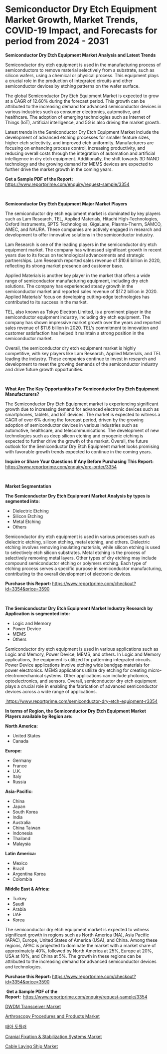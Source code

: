 <p><h1>Semiconductor Dry Etch Equipment Market Growth, Market Trends, COVID-19 Impact, and Forecasts for period from 2024 - 2031</h1></p><p><strong>Semiconductor Dry Etch Equipment Market Analysis and Latest Trends</strong></p>
<p><p>Semiconductor dry etch equipment is used in the manufacturing process of semiconductors to remove material selectively from a substrate, such as silicon wafers, using a chemical or physical process. This equipment plays a crucial role in the production of integrated circuits and other semiconductor devices by etching patterns on the wafer surface.</p><p>The global Semiconductor Dry Etch Equipment Market is expected to grow at a CAGR of 12.60% during the forecast period. This growth can be attributed to the increasing demand for advanced semiconductor devices in various industries such as consumer electronics, automotive, and healthcare. The adoption of emerging technologies such as Internet of Things (IoT), artificial intelligence, and 5G is also driving the market growth.</p><p>Latest trends in the Semiconductor Dry Etch Equipment Market include the development of advanced etching processes for smaller feature sizes, higher etch selectivity, and improved etch uniformity. Manufacturers are focusing on enhancing process control, increasing productivity, and reducing overall costs through the integration of automation and artificial intelligence in dry etch equipment. Additionally, the shift towards 3D NAND technology and the growing demand for MEMS devices are expected to further drive the market growth in the coming years.</p></p>
<p><strong>Get a Sample PDF of the Report:&nbsp;</strong> <a href="https://www.reportprime.com/enquiry/request-sample/3354">https://www.reportprime.com/enquiry/request-sample/3354</a></p>
<p>&nbsp;</p>
<p><strong>Semiconductor Dry Etch Equipment Major Market Players</strong></p>
<p><p>The semiconductor dry etch equipment market is dominated by key players such as Lam Research, TEL, Applied Materials, Hitachi High-Technologies, Oxford Instruments, SPTS Technologies, GigaLane, Plasma-Therm, SAMCO, AMEC, and NAURA. These companies are actively engaged in research and development to offer innovative solutions in the semiconductor industry.</p><p>Lam Research is one of the leading players in the semiconductor dry etch equipment market. The company has witnessed significant growth in recent years due to its focus on technological advancements and strategic partnerships. Lam Research reported sales revenue of $10.6 billion in 2020, reflecting its strong market presence and customer base.</p><p>Applied Materials is another key player in the market that offers a wide range of semiconductor manufacturing equipment, including dry etch solutions. The company has experienced steady growth in the semiconductor market and reported sales revenue of $17.2 billion in 2020. Applied Materials' focus on developing cutting-edge technologies has contributed to its success in the market.</p><p>TEL, also known as Tokyo Electron Limited, is a prominent player in the semiconductor equipment industry, including dry etch equipment. The company has shown impressive market growth over the years and reported sales revenue of $11.6 billion in 2020. TEL's commitment to innovation and customer satisfaction has helped it maintain a strong position in the semiconductor market.</p><p>Overall, the semiconductor dry etch equipment market is highly competitive, with key players like Lam Research, Applied Materials, and TEL leading the industry. These companies continue to invest in research and development to meet the growing demands of the semiconductor industry and drive future growth opportunities.</p></p>
<p>&nbsp;</p>
<p><strong>What Are The Key Opportunities For Semiconductor Dry Etch Equipment Manufacturers?</strong></p>
<p><p>The Semiconductor Dry Etch Equipment market is experiencing significant growth due to increasing demand for advanced electronic devices such as smartphones, tablets, and IoT devices. The market is expected to witness a CAGR of over 6% during the forecast period, driven by the growing adoption of semiconductor devices in various industries such as automotive, healthcare, and telecommunications. The development of new technologies such as deep silicon etching and cryogenic etching is expected to further drive the growth of the market. Overall, the future outlook for the Semiconductor Dry Etch Equipment market looks promising with favorable growth trends expected to continue in the coming years.</p></p>
<p><strong>Inquire or Share Your Questions If Any Before Purchasing This Report:</strong> <a href="https://www.reportprime.com/enquiry/pre-order/3354">https://www.reportprime.com/enquiry/pre-order/3354</a></p>
<p>&nbsp;</p>
<p><strong>Market Segmentation</strong></p>
<p><strong>The Semiconductor Dry Etch Equipment Market Analysis by types is segmented into:</strong></p>
<p><ul><li>Dielectric Etching</li><li>Silicon Etching</li><li>Metal Etching</li><li>Others</li></ul></p>
<p><p>Semiconductor dry etch equipment is used in various processes such as dielectric etching, silicon etching, metal etching, and others. Dielectric etching involves removing insulating materials, while silicon etching is used to selectively etch silicon substrates. Metal etching is the process of selectively removing metal layers. Other types of dry etching may include compound semiconductor etching or polymers etching. Each type of etching process serves a specific purpose in semiconductor manufacturing, contributing to the overall development of electronic devices.</p></p>
<p><strong>Purchase this Report:&nbsp;</strong><a href="https://www.reportprime.com/checkout?id=3354&price=3590">https://www.reportprime.com/checkout?id=3354&price=3590</a></p>
<p>&nbsp;</p>
<p><strong>The Semiconductor Dry Etch Equipment Market Industry Research by Application is segmented into:</strong></p>
<p><ul><li>Logic and Memory</li><li>Power Device</li><li>MEMS</li><li>Others</li></ul></p>
<p><p>Semiconductor dry etch equipment is used in various applications such as Logic and Memory, Power Device, MEMS, and others. In Logic and Memory applications, the equipment is utilized for patterning integrated circuits. Power Device applications involve etching wide bandgap materials for power electronics. MEMS applications utilize dry etching for creating micro-electromechanical systems. Other applications can include photonics, optoelectronics, and sensors. Overall, semiconductor dry etch equipment plays a crucial role in enabling the fabrication of advanced semiconductor devices across a wide range of applications.</p></p>
<p><a href="https://www.reportprime.com/semiconductor-dry-etch-equipment-r3354">&nbsp;https://www.reportprime.com/semiconductor-dry-etch-equipment-r3354</a></p>
<p><strong>In terms of Region, the Semiconductor Dry Etch Equipment Market Players available by Region are:</strong></p>
<p>
    <p> <strong> North America: </strong>
        <ul>
            <li>United States</li>
            <li>Canada</li>
        </ul>
        </p> 
    <p> <strong> Europe: </strong>
        <ul>
            <li>Germany</li>
            <li>France</li>
            <li>U.K.</li>
            <li>Italy</li>
            <li>Russia</li>
        </ul>
        </p> 
    <p> <strong> Asia-Pacific: </strong>
        <ul>
            <li>China</li>
            <li>Japan</li>
            <li>South Korea</li>
            <li>India</li>
            <li>Australia</li>
            <li>China Taiwan</li>
            <li>Indonesia</li>
            <li>Thailand</li>
            <li>Malaysia</li>
        </ul>
        </p> 
    <p> <strong> Latin America: </strong>
        <ul>
            <li>Mexico</li>
            <li>Brazil</li>
            <li>Argentina Korea</li>
            <li>Colombia</li>
        </ul>
        </p> 
    <p> <strong> Middle East & Africa: </strong>
        <ul>
            <li>Turkey</li>
            <li>Saudi</li>
            <li>Arabia</li>
            <li>UAE</li>
            <li>Korea</li>
        </ul>
    </p>
    </p>
<p><p>The semiconductor dry etch equipment market is expected to witness significant growth in regions such as North America (NA), Asia Pacific (APAC), Europe, United States of America (USA), and China. Among these regions, APAC is projected to dominate the market with a market share of approximately 40%, followed by North America at 25%, Europe at 20%, USA at 10%, and China at 5%. The growth in these regions can be attributed to the increasing demand for advanced semiconductor devices and technologies.</p></p>
<p><strong>Purchase this Report: </strong><a href="https://www.reportprime.com/checkout?id=3354&price=3590">https://www.reportprime.com/checkout?id=3354&price=3590</a></p>
<p>&nbsp;<strong>Get a Sample PDF of the Report:&nbsp;&nbsp;</strong><a href="https://www.reportprime.com/enquiry/request-sample/3354">https://www.reportprime.com/enquiry/request-sample/3354</a></p>
<p><strong></strong></p>
<p><p><a href="https://www.linkedin.com/pulse/global-dwdm-transceiver-market-exploring-share-trends-future-qtroc">DWDM Transceiver Market</a></p><p><a href="https://issuu.com/reportprime-2/docs/arthroscopy-procedures-and-products-market-size-20">Arthroscopy Procedures and Products Market</a></p><p><a href="https://github.com/mpodehpw07370073/Market-Research-Report-List-3/blob/main/272538439223.md">태아 도플러</a></p><p><a href="https://issuu.com/reportprime-2/docs/cranial-fixation-stabilization-systems-market-size">Cranial Fixation & Stabilization Systems Market</a></p><p><a href="https://www.linkedin.com/pulse/cable-laying-ship-market-industry-trends-forecast-period-from-lfngc">Cable Laying Ship Market</a></p></p>
